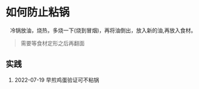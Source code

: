 # 如何防止粘锅
&nbsp;&nbsp; 冷锅放油，烧热，多烧一下(烧到冒烟)，再将油倒出，放入新的油,再放入食材。
> 需要等食材定形之后再翻面

## 实践
1. 2022-07-19 早煎鸡蛋验证可不粘锅